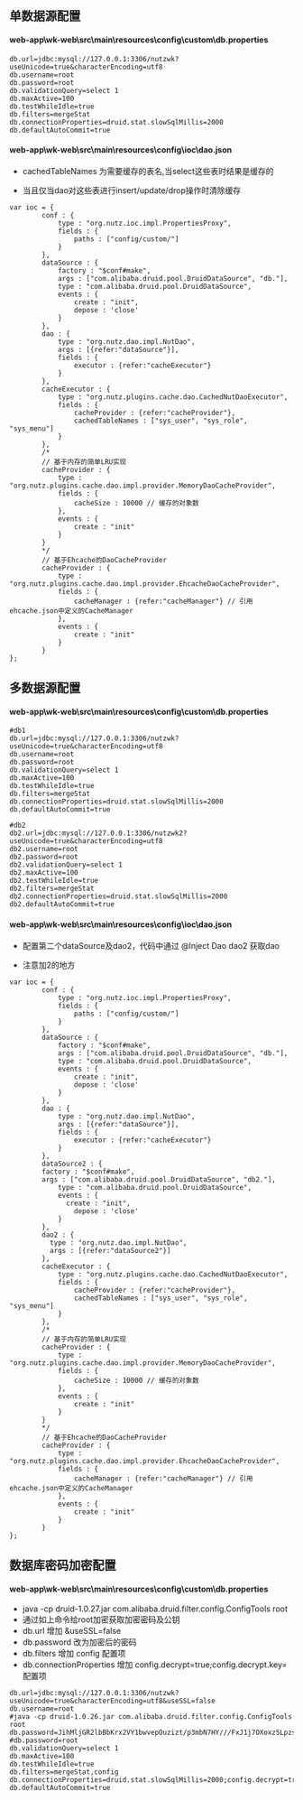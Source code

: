 ## 单数据源配置

#### web-app\wk-web\src\main\resources\config\custom\db.properties

~~~
db.url=jdbc:mysql://127.0.0.1:3306/nutzwk?useUnicode=true&characterEncoding=utf8
db.username=root
db.password=root
db.validationQuery=select 1
db.maxActive=100
db.testWhileIdle=true
db.filters=mergeStat
db.connectionProperties=druid.stat.slowSqlMillis=2000
db.defaultAutoCommit=true
~~~

#### web-app\wk-web\src\main\resources\config\ioc\dao.json

* cachedTableNames 为需要缓存的表名,当select这些表时结果是缓存的

* 当且仅当dao对这些表进行insert/update/drop操作时清除缓存

~~~
var ioc = {
		conf : {
			type : "org.nutz.ioc.impl.PropertiesProxy",
			fields : {
				paths : ["config/custom/"]
			}
		},
	    dataSource : {
			factory : "$conf#make",
			args : ["com.alibaba.druid.pool.DruidDataSource", "db."],
	        type : "com.alibaba.druid.pool.DruidDataSource",
	        events : {
	        	create : "init",
	            depose : 'close'
	        }
	    },
		dao : {
			type : "org.nutz.dao.impl.NutDao",
			args : [{refer:"dataSource"}],
			fields : {
				executor : {refer:"cacheExecutor"}
			}
		},
		cacheExecutor : {
			type : "org.nutz.plugins.cache.dao.CachedNutDaoExecutor",
			fields : {
				cacheProvider : {refer:"cacheProvider"},
				cachedTableNames : ["sys_user", "sys_role", "sys_menu"]
			}
		},
		/*
		// 基于内存的简单LRU实现
		cacheProvider : {
			type : "org.nutz.plugins.cache.dao.impl.provider.MemoryDaoCacheProvider",
			fields : {
				cacheSize : 10000 // 缓存的对象数
			},
			events : {
				create : "init"
			}
		}
		*/
		// 基于Ehcache的DaoCacheProvider
		cacheProvider : {
			type : "org.nutz.plugins.cache.dao.impl.provider.EhcacheDaoCacheProvider",
			fields : {
				cacheManager : {refer:"cacheManager"} // 引用ehcache.json中定义的CacheManager
			},
			events : {
				create : "init"
			}
		}
};
~~~

## 多数据源配置

#### web-app\wk-web\src\main\resources\config\custom\db.properties

~~~
#db1
db.url=jdbc:mysql://127.0.0.1:3306/nutzwk?useUnicode=true&characterEncoding=utf8
db.username=root
db.password=root
db.validationQuery=select 1
db.maxActive=100
db.testWhileIdle=true
db.filters=mergeStat
db.connectionProperties=druid.stat.slowSqlMillis=2000
db.defaultAutoCommit=true

#db2
db2.url=jdbc:mysql://127.0.0.1:3306/nutzwk2?useUnicode=true&characterEncoding=utf8
db2.username=root
db2.password=root
db2.validationQuery=select 1
db2.maxActive=100
db2.testWhileIdle=true
db2.filters=mergeStat
db2.connectionProperties=druid.stat.slowSqlMillis=2000
db2.defaultAutoCommit=true
~~~

#### web-app\wk-web\src\main\resources\config\ioc\dao.json

* 配置第二个dataSource及dao2，代码中通过 @Inject Dao dao2 获取dao

* 注意加2的地方

~~~
var ioc = {
		conf : {
			type : "org.nutz.ioc.impl.PropertiesProxy",
			fields : {
				paths : ["config/custom/"]
			}
		},
	    dataSource : {
			factory : "$conf#make",
			args : ["com.alibaba.druid.pool.DruidDataSource", "db."],
	        type : "com.alibaba.druid.pool.DruidDataSource",
	        events : {
	        	create : "init",
	            depose : 'close'
	        }
	    },
		dao : {
			type : "org.nutz.dao.impl.NutDao",
			args : [{refer:"dataSource"}],
			fields : {
				executor : {refer:"cacheExecutor"}
			}
		},
        dataSource2 : {
        factory : "$conf#make",
        args : ["com.alibaba.druid.pool.DruidDataSource", "db2."],
            type : "com.alibaba.druid.pool.DruidDataSource",
            events : {
              create : "init",
                depose : 'close'
            }
        },
        dao2 : {
          type : "org.nutz.dao.impl.NutDao",
          args : [{refer:"dataSource2"}]
        },
		cacheExecutor : {
			type : "org.nutz.plugins.cache.dao.CachedNutDaoExecutor",
			fields : {
				cacheProvider : {refer:"cacheProvider"},
				cachedTableNames : ["sys_user", "sys_role", "sys_menu"]
			}
		},
		/*
		// 基于内存的简单LRU实现
		cacheProvider : {
			type : "org.nutz.plugins.cache.dao.impl.provider.MemoryDaoCacheProvider",
			fields : {
				cacheSize : 10000 // 缓存的对象数
			},
			events : {
				create : "init"
			}
		}
		*/
		// 基于Ehcache的DaoCacheProvider
		cacheProvider : {
			type : "org.nutz.plugins.cache.dao.impl.provider.EhcacheDaoCacheProvider",
			fields : {
				cacheManager : {refer:"cacheManager"} // 引用ehcache.json中定义的CacheManager
			},
			events : {
				create : "init"
			}
		}
};
~~~

## 数据库密码加密配置

#### web-app\wk-web\src\main\resources\config\custom\db.properties

* java -cp druid-1.0.27.jar com.alibaba.druid.filter.config.ConfigTools root
* 通过如上命令给root加密获取加密密码及公钥
* db.url 增加 &useSSL=false
* db.password 改为加密后的密码
* db.filters 增加 config 配置项
* db.connectionProperties 增加 config.decrypt=true;config.decrypt.key=配置项

~~~
db.url=jdbc:mysql://127.0.0.1:3306/nutzwk?useUnicode=true&characterEncoding=utf8&useSSL=false
db.username=root
#java -cp druid-1.0.26.jar com.alibaba.druid.filter.config.ConfigTools root
db.password=JihMljGR2lbBbKrx2VY1bwvepOuzizt/p3mbN7HY///FxJ1j7OXoxz5LpzsKv4vl512r800Y/8ksW3fqpyhKqg==
#db.password=root
db.validationQuery=select 1
db.maxActive=100
db.testWhileIdle=true
db.filters=mergeStat,config
db.connectionProperties=druid.stat.slowSqlMillis=2000;config.decrypt=true;config.decrypt.key=MFwwDQYJKoZIhvcNAQEBBQADSwAwSAJBAJw7fy1mPXb/WkKnpta1NGx+rUHFG7B2uXR6v64xsLQXw9xcRINZ1mcGK8fZt7YB5AIuRaMMSodePkuswInc5GUCAwEAAQ==
db.defaultAutoCommit=true
~~~
